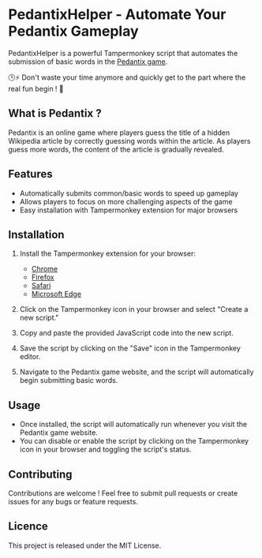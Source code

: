 # PedantixHelper - Automate Your Pedantix Gameplay

PedantixHelper is a powerful Tampermonkey script that automates the submission of basic words in the [Pedantix game](https://cemantix.certitudes.org/pedantix). 

🕒⚡ Don't waste your time anymore and quickly get to the part where the real fun begin ! 🚀

## What is Pedantix ?

Pedantix is an online game where players guess the title of a hidden Wikipedia article by correctly guessing words within the article. As players guess more words, the content of the article is gradually revealed.

## Features

* Automatically submits common/basic words to speed up gameplay
* Allows players to focus on more challenging aspects of the game
* Easy installation with Tampermonkey extension for major browsers

## Installation

1. Install the Tampermonkey extension for your browser:
    * [Chrome](https://chrome.google.com/webstore/detail/tampermonkey/dhdgffkkebhmkfjojejmpbldmpobfkfo)
    * [Firefox](https://addons.mozilla.org/en-US/firefox/addon/tampermonkey/)
    * [Safari](https://apps.apple.com/us/app/tampermonkey/id1482490089)
    * [Microsoft Edge](https://microsoftedge.microsoft.com/addons/detail/tampermonkey/iikmkjmpaadaobahmlepeloendndfphd)

1. Click on the Tampermonkey icon in your browser and select "Create a new script."

1. Copy and paste the provided JavaScript code into the new script.

1. Save the script by clicking on the "Save" icon in the Tampermonkey editor.

1. Navigate to the Pedantix game website, and the script will automatically begin submitting basic words.

## Usage

* Once installed, the script will automatically run whenever you visit the Pedantix game website.
* You can disable or enable the script by clicking on the Tampermonkey icon in your browser and toggling the script's status.

## Contributing

Contributions are welcome ! Feel free to submit pull requests or create issues for any bugs or feature requests.

## Licence 

This project is released under the MIT License.